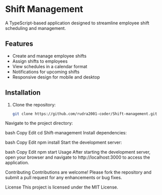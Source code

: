 
# Shift Management

A TypeScript-based application designed to streamline employee shift scheduling and management.

## Features

- Create and manage employee shifts
- Assign shifts to employees
- View schedules in a calendar format
- Notifications for upcoming shifts
- Responsive design for mobile and desktop

## Installation

1. Clone the repository:
   ```bash
   git clone https://github.com/rudra2001-coder/Shift-management.git
Navigate to the project directory:

bash
Copy
Edit
cd Shift-management
Install dependencies:

bash
Copy
Edit
npm install
Start the development server:

bash
Copy
Edit
npm start
Usage
After starting the development server, open your browser and navigate to http://localhost:3000 to access the application.

Contributing
Contributions are welcome! Please fork the repository and submit a pull request for any enhancements or bug fixes.

License
This project is licensed under the MIT License.
